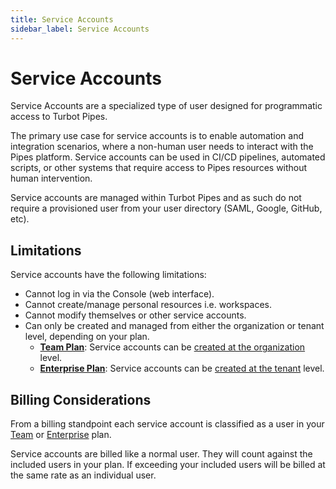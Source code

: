 ```yaml
---
title: Service Accounts
sidebar_label: Service Accounts
---
```


# Service Accounts

Service Accounts are a specialized type of user designed for programmatic access to Turbot Pipes.

The primary use case for service accounts is to enable automation and integration scenarios, where a non-human user needs to interact with the Pipes platform. 
Service accounts can be used in CI/CD pipelines, automated scripts, or other systems that require access to Pipes resources without human intervention.

Service accounts are managed within Turbot Pipes and as such do not require a provisioned user from your user directory (SAML, Google, GitHub, etc).

## Limitations

Service accounts have the following limitations:
- Cannot log in via the Console (web interface).
- Cannot create/manage personal resources i.e. workspaces.
- Cannot modify themselves or other service accounts.
- Can only be created and managed from either the organization or tenant level, depending on your plan.
  - **[Team Plan](/pipes/docs/accounts/org#team-plan)**: Service accounts can be [created at the organization](/pipes/docs/accounts/org/members#service-accounts) level.
  - **[Enterprise Plan](/pipes/docs/accounts/tenant#enterprise-plan)**: Service accounts can be [created at the tenant](/pipes/docs/accounts/tenant/members#service-accounts) level.

## Billing Considerations

From a billing standpoint each service account is classified as a user in your [Team](/pipes/docs/accounts/org#team-plan) or [Enterprise](/pipes/docs/accounts/tenant#enterprise-plan) plan. 

Service accounts are billed like a normal user. They will count against the included users in your plan. If exceeding your included users will be billed at the same rate as an individual user.
